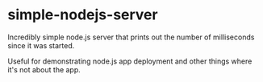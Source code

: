 # simple-nodejs-server 

Incredibly simple node.js server that prints out the number of milliseconds since it was started.

Useful for demonstrating node.js app deployment and other things where it's not about the app.
